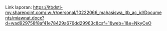 Link laporan: https://itbdsti-my.sharepoint.com/:w:/r/personal/10222066_mahasiswa_itb_ac_id/Documents/miawnat.docx?d=wad929758f8af41e78429a676dd29963c&csf=1&web=1&e=NkyCeO
